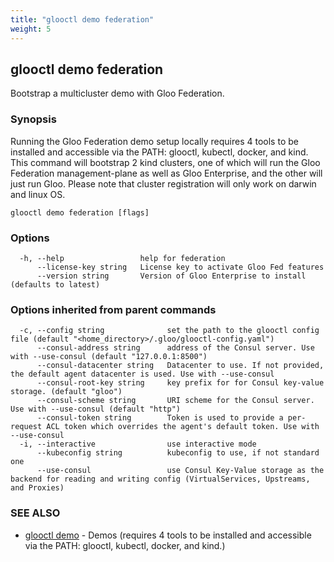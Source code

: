 ```yaml
---
title: "glooctl demo federation"
weight: 5
---
```

## glooctl demo federation

Bootstrap a multicluster demo with Gloo Federation.

### Synopsis

Running the Gloo Federation demo setup locally requires 4 tools to be installed and accessible via the PATH: glooctl, kubectl, docker, and kind. This command will bootstrap 2 kind clusters, one of which will run the Gloo Federation management-plane as well as Gloo Enterprise, and the other will just run Gloo. Please note that cluster registration will only work on darwin and linux OS.

```
glooctl demo federation [flags]
```

### Options

```
  -h, --help                 help for federation
      --license-key string   License key to activate Gloo Fed features
      --version string       Version of Gloo Enterprise to install (defaults to latest)
```

### Options inherited from parent commands

```
  -c, --config string              set the path to the glooctl config file (default "<home_directory>/.gloo/glooctl-config.yaml")
      --consul-address string      address of the Consul server. Use with --use-consul (default "127.0.0.1:8500")
      --consul-datacenter string   Datacenter to use. If not provided, the default agent datacenter is used. Use with --use-consul
      --consul-root-key string     key prefix for for Consul key-value storage. (default "gloo")
      --consul-scheme string       URI scheme for the Consul server. Use with --use-consul (default "http")
      --consul-token string        Token is used to provide a per-request ACL token which overrides the agent's default token. Use with --use-consul
  -i, --interactive                use interactive mode
      --kubeconfig string          kubeconfig to use, if not standard one
      --use-consul                 use Consul Key-Value storage as the backend for reading and writing config (VirtualServices, Upstreams, and Proxies)
```

### SEE ALSO

* [glooctl demo](../glooctl_demo)	 - Demos (requires 4 tools to be installed and accessible via the PATH: glooctl, kubectl, docker, and kind.)

